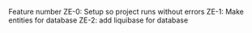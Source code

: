 Feature number
ZE-0: Setup so project runs without errors
ZE-1: Make entities for database
ZE-2: add liquibase for database